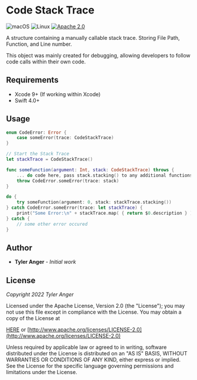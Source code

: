 # Code Stack Trace

![macOS](https://img.shields.io/badge/os-macOS-green.svg?style=flat)
![Linux](https://img.shields.io/badge/os-linux-green.svg?style=flat)
[![Apache 2.0](https://img.shields.io/badge/License-Apache%202.0-blue.svg?style=flat)](LICENSE.md)

A structure containing a manually callable stack trace.
Storing File Path, Function, and Line number.

This object was mainly created for debugging, allowing developers to follow code calls within their own code.

## Requirements

* Xcode 9+ (If working within Xcode)
* Swift 4.0+

## Usage

```swift
enum CodeError: Error {
    case someError(trace: CodeStackTrace)
}

// Start the Stack Trace
let stackTrace = CodeStackTrace()

func someFunction(argument: Int, stack: CodeStackTrace) throws {
    ... do code here, pass stack.stacking() to any additional functions
    throw CodeError.someError(trace: stack)
}

do {
    try someFunction(argument: 0, stack: stackTrace.stacking())
} catch CodeError.someError(trace: let stackTrace) {
    print("Some Error:\n" + stackTrace.map( { return $0.description } ).joined(separator: "\n))
} catch {
    // some other error occured
} 
```

## Author

* **Tyler Anger** - *Initial work* 

## License

*Copyright 2022 Tyler Anger*

Licensed under the Apache License, Version 2.0 (the "License");
you may not use this file except in compliance with the License.
You may obtain a copy of the License at

[HERE](LICENSE.md) or [http://www.apache.org/licenses/LICENSE-2.0](http://www.apache.org/licenses/LICENSE-2.0)

Unless required by applicable law or agreed to in writing, software
distributed under the License is distributed on an "AS IS" BASIS,
WITHOUT WARRANTIES OR CONDITIONS OF ANY KIND, either express or implied.
See the License for the specific language governing permissions and
limitations under the License.
